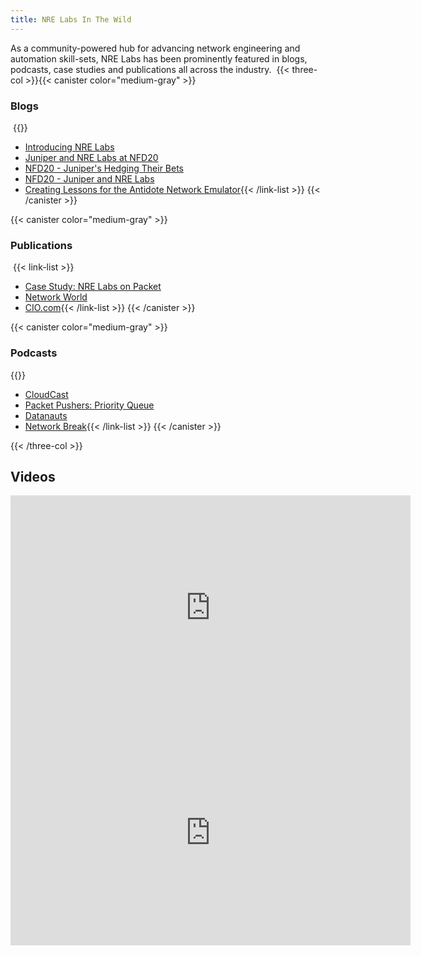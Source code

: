 ```yaml
---
title: NRE Labs In The Wild
---
```

As a community-powered hub for advancing network engineering and automation skill-sets, NRE Labs has been prominently featured in blogs, podcasts, case studies and publications all across the industry.
﻿
{{< three-col >}}{{< canister color="medium-gray" >}}

### Blogs
﻿
{{<link-list>}}

* [Introducing NRE Labs](https://forums.juniper.net/t5/Enterprise-Cloud-and/Introducing-NRE-Labs/ba-p/381850)
* [Juniper and NRE Labs at NFD20](https://www.bytesofcloud.net/2019/03/juniper-nrelabs-nfd20/)
* [NFD20 - Juniper's Hedging Their Bets](https://wirelessnick.com/2019/02/20/network-field-day-20-recap-junipers-hedging-their-bets/)
* [NFD20 - Juniper and NRE Labs](https://gingmar.wordpress.com/2019/02/16/juniper-nre-lab/)
* [Creating Lessons for the Antidote Network Emulator](http://www.brianlinkletter.com/create-lab-lessons-for-the-nre-labs-antidote-network-emulator/){{< /link-list >}}
  {{< /canister >}}

{{< canister color="medium-gray" >}}﻿

### Publications
﻿
{{< link-list >}}

* [Case Study: NRE Labs on Packet](https://www.packet.com/about/customers/nre-labs/)
* [Network World](https://www.networkworld.com/article/3312822/juniper-advances-network-automation-community-skillsets.html)
* [CIO.com](https://www.cio.com/article/3448116/network-automation-leads-to-improved-organizational-and-team-performance.html){{< /link-list >}}
  {{< /canister >}}

{{< canister color="medium-gray" >}}

### Podcasts

{{<link-list>}}

* [CloudCast](https://www.thecloudcast.net/2019/04/network-reliability-engineering-nre-nre.html)
* [Packet Pushers: Priority Queue](https://packetpushers.net/podcast/pq-158-introducing-nre-labs-for-network-automation-training/)
* [Datanauts](https://packetpushers.net/podcast/datanauts-170-nre-labs-a-first-step-for-network-automation-training/)
* [Network Break](https://packetpushers.net/podcast/network-break-206-bloomberg-doubles-down-on-hardware-hacks-juniper-goes-multicloud/){{< /link-list >}}
  {{< /canister >}}

{{< /three-col >}}

## Videos

<iframe src="https://player.vimeo.com/video/329076987" width="640" height="360" frameborder="0" allow="autoplay; fullscreen" allowfullscreen></iframe>

<iframe src="https://player.vimeo.com/video/317165009" width="640" height="360" frameborder="0" allow="autoplay; fullscreen" allowfullscreen></iframe>

